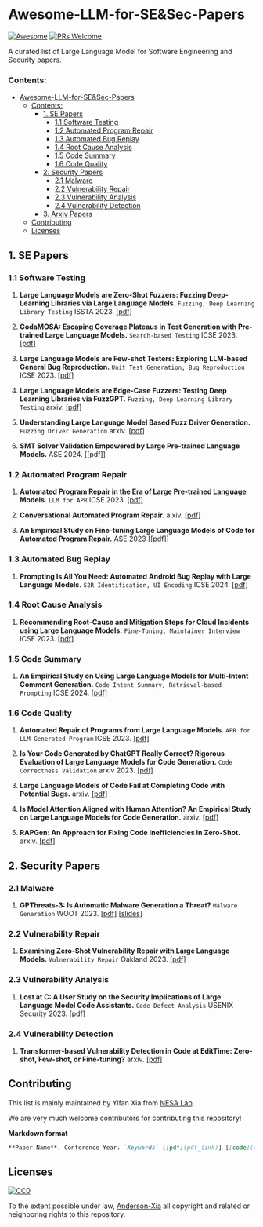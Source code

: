 # Awesome-LLM-for-SE&Sec-Papers

[![Awesome](https://awesome.re/badge.svg)](https://awesome.re)
[![PRs Welcome](https://img.shields.io/badge/PRs-welcome-brightgreen.svg?style=flat-square)](http://makeapullrequest.com)

A curated list of Large Language Model for Software Engineering and Security papers.

### Contents:

- [Awesome-LLM-for-SE&Sec-Papers](#awesome-llm-for-se&sec-papers)
  - [Contents:](#contents)
     - [1. SE Papers](#1-se-papers)
          - [1.1 Software Testing](#11-software-testing)
          - [1.2 Automated Program Repair](#12-automated-program-repair)
          - [1.3 Automated Bug Replay](#13-automated-bug-replay)
          - [1.4 Root Cause Analysis](#14-root-cause-analysis)
          - [1.5 Code Summary](#15-code-summary)
          - [1.6 Code Quality](#16-code-quality)
     - [2. Security Papers](#2-security-papers)
          - [2.1 Malware](#21-malware)
          - [2.2 Vulnerability Repair](#22-vulnerability-repair)
          - [2.3 Vulnerability Analysis](#23-vulnerability-analysis)
          - [2.4 Vulnerability Detection](#24-vulnerability-detection)
     - [3. Arxiv Papers](#3-arxiv-papers)
  - [Contributing](#contributing)
  - [Licenses](#licenses)

## 1. SE Papers
    
### 1.1 Software Testing
1. **Large Language Models are Zero-Shot Fuzzers: Fuzzing Deep-Learning Libraries via Large Language Models.** `Fuzzing, Deep Learning Library Testing` ISSTA 2023. [[pdf]](https://arxiv.org/abs/2212.14834)

2. **CodaMOSA: Escaping Coverage Plateaus in Test Generation with Pre-trained Large Language Models.** `Search-based Testing` ICSE 2023. [[pdf]](https://www.carolemieux.com/codamosa_icse23.pdf)

3. **Large Language Models are Few-shot Testers: Exploring LLM-based General Bug Reproduction.** `Unit Test Generation, Bug Reproduction` ICSE 2023. [[pdf]](https://arxiv.org/abs/2209.11515)

4. **Large Language Models are Edge-Case Fuzzers: Testing Deep Learning Libraries via FuzzGPT.**  `Fuzzing, Deep Learning Library Testing` arxiv. [[pdf]](https://arxiv.org/pdf/2304.02014v1.pdf)

5. **Understanding Large Language Model Based Fuzz Driver Generation.**  `Fuzzing Driver Generation` arxiv. [[pdf]](https://arxiv.org/pdf/2307.12469.pdf)
6. **SMT Solver Validation Empowered by Large Pre-trained Language Models.** ASE 2024. [[pdf]] 

   
### 1.2 Automated Program Repair

1. **Automated Program Repair in the Era of Large Pre-trained Language Models.** `LLM for APR` ICSE 2023. [[pdf]](https://arxiv.org/abs/2210.14179)

2. **Conversational Automated Program Repair.**  aixiv. [[pdf]](https://arxiv.org/abs/2304.00385)

3. **An Empirical Study on Fine-tuning Large Language Models of Code for Automated Program Repair.** ASE 2023 [[pdf]]

### 1.3 Automated Bug Replay

1. **Prompting Is All You Need: Automated Android Bug Replay with Large Language Models.** `S2R Identification, UI Encoding` ICSE 2024. [[pdf]](https://arxiv.org/abs/2306.01987)

### 1.4 Root Cause Analysis
1. **Recommending Root-Cause and Mitigation Steps for Cloud Incidents using Large Language Models.** `Fine-Tuning, Maintainer Interview` ICSE 2023. [[pdf]](https://arxiv.org/abs/2301.03797)

### 1.5 Code Summary
1. **An Empirical Study on Using Large Language Models for Multi-Intent Comment Generation.** `Code Intent Summary, Retrieval-based Prompting` ICSE 2024. [[pdf]](http://arxiv.org/abs/2304.11384)

### 1.6 Code Quality

1. **Automated Repair of Programs from Large Language Models.** `APR for LLM-Generated Program` ICSE 2023. [[pdf]](https://arxiv.org/abs/2205.10583)
 
2. **Is Your Code Generated by ChatGPT Really Correct? Rigorous Evaluation of Large Language Models for Code Generation.** `Code Correctness Validation` arxiv 2023. [[pdf]](https://arxiv.org/abs/2305.01210)

3. **Large Language Models of Code Fail at Completing Code with Potential Bugs.** arxiv. [[pdf]](https://arxiv.org/pdf/2306.03438.pdf) 


4. **Is Model Attention Aligned with Human Attention? An Empirical Study on Large Language Models for Code Generation.** arxiv. [[pdf]](https://arxiv.org/pdf/2306.01220.pdf)

5. **RAPGen: An Approach for Fixing Code Inefficiencies in Zero-Shot.** arxiv. [[pdf]](https://arxiv.org/pdf/2306.17077.pdf)

## 2. Security Papers

### 2.1 Malware
1. **GPThreats-3: Is Automatic Malware Generation a Threat?** `Malware Generation` WOOT 2023. [[pdf]](https://wootconference.org/papers/woot23-paper8.pdf) [[slides]](https://wootconference.org/slides/8-GPThreats-3_Is_Automatic_Malware_Generation_a_Threat.pdf) 

### 2.2 Vulnerability Repair

1. **Examining Zero-Shot Vulnerability Repair with Large Language Models.** `Vulnerability Repair` Oakland 2023. [[pdf]](https://arxiv.org/abs/2112.02125)

### 2.3 Vulnerability Analysis
1. **Lost at C: A User Study on the Security Implications of Large Language Model Code Assistants.** `Code Defect Analysis` USENIX Security 2023. [[pdf]](https://www.usenix.org/system/files/sec23fall-prepub-353-sandoval.pdf)

### 2.4 Vulnerability Detection

1. **Transformer-based Vulnerability Detection in Code at EditTime: Zero-shot, Few-shot, or Fine-tuning?** arxiv. [[pdf]](https://arxiv.org/pdf/2306.01754.pdf) 

## Contributing

This list is mainly maintained by Yifan Xia from [NESA Lab](https://nesa.zju.edu.cn/index.html).

We are very much welcome contributors for contributing this repository!

**Markdown format**
```markdown
**Paper Name**. Conference Year. `Keywords` [[pdf](pdf_link)] [[code](code_link)]
```

## Licenses

[![CC0](http://i.creativecommons.org/p/zero/1.0/88x31.png)](http://creativecommons.org/publicdomain/zero/1.0/)

To the extent possible under law, [Anderson-Xia](https://github.com/Anderson-Xia) all copyright and related or neighboring rights to this repository.
